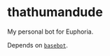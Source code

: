 # thathumandude
My personal bot for Euphoria.

Depends on [`basebot`](https://www.github.com/CylonicRaider/basebot "CylonicRaider/basebot").

